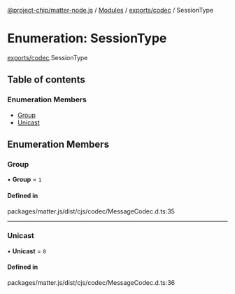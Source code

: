 [@project-chip/matter-node.js](../README.md) / [Modules](../modules.md) / [exports/codec](../modules/exports_codec.md) / SessionType

# Enumeration: SessionType

[exports/codec](../modules/exports_codec.md).SessionType

## Table of contents

### Enumeration Members

- [Group](exports_codec.SessionType.md#group)
- [Unicast](exports_codec.SessionType.md#unicast)

## Enumeration Members

### Group

• **Group** = ``1``

#### Defined in

packages/matter.js/dist/cjs/codec/MessageCodec.d.ts:35

___

### Unicast

• **Unicast** = ``0``

#### Defined in

packages/matter.js/dist/cjs/codec/MessageCodec.d.ts:36
